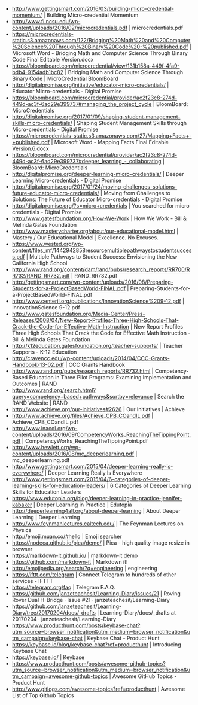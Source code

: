 * http://www.gettingsmart.com/2016/03/building-micro-credential-momentum/ | Building Micro-credential Momentum
* http://www.fi.ncsu.edu/wp-content/uploads/2016/02/microcredentials.pdf | microcredentials.pdf
* https://microcredentials-static.s3.amazonaws.com/122/Bridging%20Math%20and%20Computer%20Science%20Through%20Binary%20Code%20-%20published.pdf | Microsoft Word - Bridging Math and Computer Science Through Binary Code Final Editable Version.docx
* https://bloomboard.com/microcredential/view/131b158a-449f-4fa9-bdb4-9154adb1bc82 | Bridging Math and Computer Science Through Binary Code | MicroCredential BloomBoard
* http://digitalpromise.org/initiative/educator-micro-credentials/ | Educator Micro-credentials - Digital Promise
* https://bloomboard.com/microcredential/provider/ac2f23c8-274d-449d-ac3f-6ad29e399737#managing_the_project_cycle | BloomBoard: MicroCredentials
* http://digitalpromise.org/2017/01/09/shaping-student-management-skills-micro-credentials/ | Shaping Student Management Skills through Micro-credentials - Digital Promise
* https://microcredentials-static.s3.amazonaws.com/27/Mapping+Facts+-+published.pdf | Microsoft Word - Mapping Facts Final Editable Version.6.docx
* https://bloomboard.com/microcredential/provider/ac2f23c8-274d-449d-ac3f-6ad29e399737#deeper_learning_-_collaborating | BloomBoard: MicroCredentials
* http://digitalpromise.org/deeper-learning-micro-credentials/ | Deeper Learning Micro-credentials - Digital Promise
* http://digitalpromise.org/2017/01/24/moving-challenges-solutions-future-educator-micro-credentials/ | Moving from Challenges to Solutions: The Future of Educator Micro-credentials - Digital Promise
* http://digitalpromise.org/?s=micro+credentials | You searched for micro credentials - Digital Promise
* http://www.gatesfoundation.org/How-We-Work | How We Work - Bill & Melinda Gates Foundation
* http://www.masterycharter.org/about/our-educational-model.html | Mastery / Our Educational Model | Excellence. No Excuses.
* https://www.wested.org/wp-content/files_mf/1442942858resourcemultiplepathwaystostudentsuccess.pdf | Multiple Pathways to Student Success: Envisioning the New California High School
* http://www.rand.org/content/dam/rand/pubs/research_reports/RR700/RR732/RAND_RR732.pdf | RAND_RR732.pdf
* http://gettingsmart.com/wp-content/uploads/2016/08/Preparing-Students-for-a-ProjectBasedWorld-FINAL.pdf | Preparing-Students-for-a-ProjectBasedWorld-FINAL.pdf
* http://www.centeril.org/publications/InnovationScience%209-12.pdf | InnovationScience 9-12.pdf
* http://www.gatesfoundation.org/Media-Center/Press-Releases/2008/04/New-Report-Profiles-Three-High-Schools-That-Crack-the-Code-for-Effective-Math-Instruction | New Report Profiles Three High Schools That Crack the Code for Effective Math Instruction - Bill & Melinda Gates Foundation
* http://k12education.gatesfoundation.org/teacher-supports/ | Teacher Supports - K-12 Education
* http://cravencc.edu/wp-content/uploads/2014/04/CCC-Grants-Handbook-13-02.pdf | CCC Grants Handbook
* http://www.rand.org/pubs/research_reports/RR732.html | Competency-Based Education in Three Pilot Programs: Examining Implementation and Outcomes | RAND
* http://www.rand.org/search.html?query=competency+based+pathways&sortby=relevance | Search the RAND Website | RAND
* http://www.achieve.org/our-initiatives#2626 | Our Initiatives | Achieve
* http://www.achieve.org/files/Achieve_CPB_COandIL.pdf | Achieve_CPB_COandIL.pdf
* http://www.inacol.org/wp-content/uploads/2016/09/CompetencyWorks_ReachingTheTippingPoint.pdf | CompetencyWorks_ReachingTheTippingPoint.pdf
* http://www.hewlett.org/wp-content/uploads/2016/08/mc_deeperlearning.pdf | mc_deeperlearning.pdf
* http://www.gettingsmart.com/2015/04/deeper-learning-really-is-everywhere/ | Deeper Learning Really Is Everywhere
* http://www.gettingsmart.com/2015/04/6-categories-of-deeper-learning-skills-for-education-leaders/ | 6 Categories of Deeper Learning Skills for Education Leaders
* https://www.edutopia.org/blog/deeper-learning-in-practice-jennifer-kabaker | Deeper Learning in Practice | Edutopia
* http://deeperlearning4all.org/about-deeper-learning | About Deeper Learning | Deeper Learning
* http://www.feynmanlectures.caltech.edu/ | The Feynman Lectures on Physics
* http://emoji.muan.co/#hello | Emoji searcher
* https://nodeca.github.io/pica/demo/ | Pica - high quality image resize in browser
* https://markdown-it.github.io/ | markdown-it demo
* https://github.com/markdown-it | Markdown it!
* http://emojipedia.org/search/?q=engineering | engineering
* https://ifttt.com/telegram | Connect Telegram to hundreds of other services - IFTTT
* https://telegram.org/faq | Telegram F.A.Q.
* https://github.com/janzeteachesit/Learning-Diary/issues/21 | Roving Rover Dual H-Bridge · Issue #21 · janzeteachesit/Learning-Diary
* https://github.com/janzeteachesit/Learning-Diary/tree/20170204/docs/_drafts | Learning-Diary/docs/_drafts at 20170204 · janzeteachesit/Learning-Diary
* https://www.producthunt.com/posts/keybase-chat?utm_source=browser_notification&utm_medium=browser_notification&utm_campaign=keybase-chat | Keybase Chat - Product Hunt
* https://keybase.io/blog/keybase-chat?ref=producthunt | Introducing Keybase Chat
* https://keybase.io/ | Keybase
* https://www.producthunt.com/posts/awesome-github-topics?utm_source=browser_notification&utm_medium=browser_notification&utm_campaign=awesome-github-topics | Awesome GitHub Topics - Product Hunt
* http://www.gitlogs.com/awesome-topics?ref=producthunt | Awesome List of Top Github Topics
